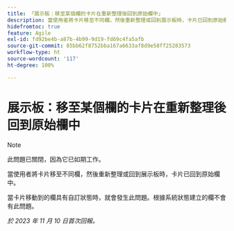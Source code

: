 ```yaml
---
title: 「展示板：移至某個欄的卡片在重新整理後回到原始欄中」
description: 當使用者將卡片移至不同欄，然後重新整理或回到展示板時，卡片已回到原始欄中。
hidefromtoc: true
feature: Agile
exl-id: fd92be4b-a87b-4b99-9d19-fd69c4fa5afb
source-git-commit: 85bb62f8752bba167a6633af8d9e58ff25283573
workflow-type: ht
source-wordcount: '117'
ht-degree: 100%

---
```


# 展示板：移至某個欄的卡片在重新整理後回到原始欄中

>[!NOTE]
>
>此問題已關閉，因為它已如期工作。

當使用者將卡片移至不同欄，然後重新整理或回到展示板時，卡片已回到原始欄中。

當卡片移動到的欄具有自訂狀態時，就會發生此問題。根據系統狀態建立的欄不會有此問題。

_於 2023 年 11 月 10 日首次回報。_
